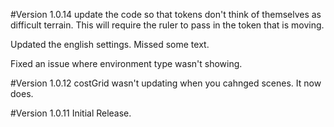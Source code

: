 #Version 1.0.14
update the code so that tokens don't think of themselves as difficult terrain.  This will require the ruler to pass in the token that is moving.

Updated the english settings.  Missed some text.

Fixed an issue where environment type wasn't showing.

#Version 1.0.12
costGrid wasn't updating when you cahnged scenes.  It now does.

#Version 1.0.11
Initial Release.